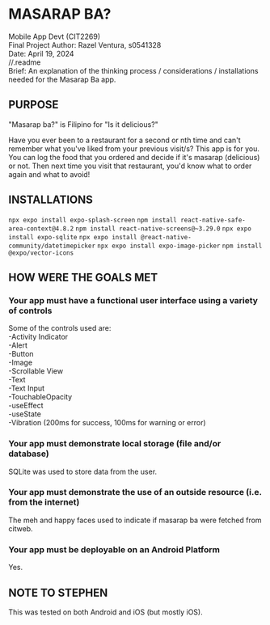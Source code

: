 # MASARAP BA?


Mobile App Devt (CIT2269)  
Final Project 
Author: Razel Ventura, s0541328  
Date: April 19, 2024  
//.readme  
Brief: An explanation of the thinking process / considerations / installations needed for the Masarap Ba app.  

## PURPOSE 

"Masarap ba?" is Filipino for "Is it delicious?"

Have you ever been to a restaurant for a second or nth time and can't remember what you've liked from your previous visit/s? 
This app is for you. You can log the food that you ordered and decide if it's masarap (delicious) or not. Then next time you visit that restaurant, you'd know what to order again and what to avoid!

## INSTALLATIONS

``` npx expo install expo-splash-screen ```
``` npm install react-native-safe-area-context@4.8.2 ```
``` npm install react-native-screens@~3.29.0 ```
``` npx expo install expo-sqlite ```
``` npx expo install @react-native-community/datetimepicker ```
``` npx expo install expo-image-picker ```
``` npm install @expo/vector-icons ```

## HOW WERE THE GOALS MET
### Your app must have a functional user interface using a variety of controls
Some of the controls used are:  
-Activity Indicator  
-Alert  
-Button  
-Image  
-Scrollable View  
-Text  
-Text Input  
-TouchableOpacity  
-useEffect  
-useState  
-Vibration (200ms for success, 100ms for warning or error)  

### Your app must demonstrate local storage (file and/or database)
SQLite was used to store data from the user.

### Your app must demonstrate the use of an outside resource (i.e. from the internet)
The meh and happy faces used to indicate if masarap ba were fetched from citweb. 

### Your app must be deployable on an Android Platform
Yes.

## NOTE TO STEPHEN
This was tested on both Android and iOS (but mostly iOS). 
